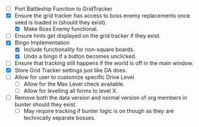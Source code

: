 - [ ] Port Battleship Function to GridTracker
- [x] Ensure the grid tracker has access to boss enemy replacements once seed is loaded in (should they exist).
	- [x] Make Boss Enemy functional.
- [ ] Ensure hints get displayed on the grid tracker if they exist.
- [x] Bingo Implementation
	- [x] Include functionality for non-square boards.
	- [x] Undo a bingo if a button becomes unclicked. 
- [ ] Ensure that tracking still happens if the world is off in the main window.
- [x] Store Grid Tracker settings just like DA does.
- [ ] Allow for user to customize specific Drive Level 
	- [ ] Allow for the Max Level check available.
	- [ ] Allow for levelling all forms to level X.
- [ ] Remove both the data version and normal version of org members in bunter should they exist.
	- [ ] May require tracking if bunter logic is on though as they are technically separate bosses.